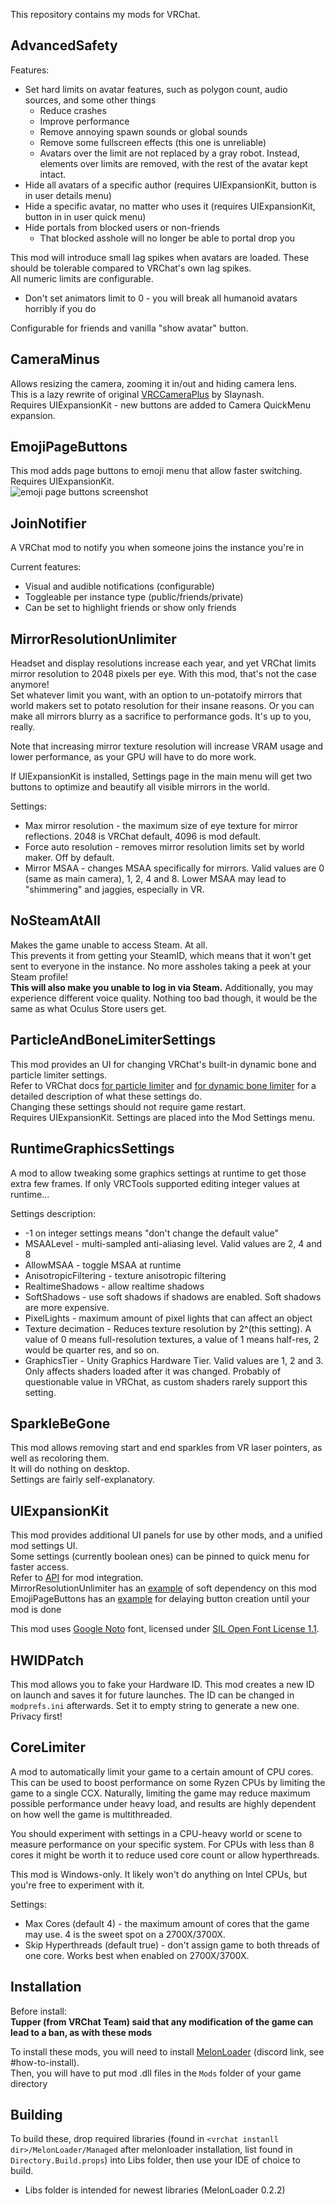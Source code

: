 This repository contains my mods for VRChat.

## AdvancedSafety
Features:
 * Set hard limits on avatar features, such as polygon count, audio sources, and some other things
   * Reduce crashes
   * Improve performance
   * Remove annoying spawn sounds or global sounds
   * Remove some fullscreen effects (this one is unreliable)
   * Avatars over the limit are not replaced by a gray robot. Instead, elements over limits are removed, with the rest of the avatar kept intact.
 * Hide all avatars of a specific author (requires UIExpansionKit, button is in user details menu)
 * Hide a specific avatar, no matter who uses it (requires UIExpansionKit, button in in user quick menu)
 * Hide portals from blocked users or non-friends
   * That blocked asshole will no longer be able to portal drop you

This mod will introduce small lag spikes when avatars are loaded. These should be tolerable compared to VRChat's own lag spikes.  
All numeric limits are configurable.  
 * Don't set animators limit to 0 - you will break all humanoid avatars horribly if you do  

Configurable for friends and vanilla "show avatar" button.  

## CameraMinus
Allows resizing the camera, zooming it in/out and hiding camera lens.  
This is a lazy rewrite of original [VRCCameraPlus](https://github.com/Slaynash/VRCCameraPlus) by Slaynash.  
Requires UIExpansionKit - new buttons are added to Camera QuickMenu expansion.  

## EmojiPageButtons
This mod adds page buttons to emoji menu that allow faster switching.  
Requires UIExpansionKit.  
![emoji page buttons screenshot](https://imgur.com/gIq2vKw.png)

## JoinNotifier
A VRChat mod to notify you when someone joins the instance you're in

Current features:
 - Visual and audible notifications (configurable)
 - Toggleable per instance type (public/friends/private)
 - Can be set to highlight friends or show only friends
 
## MirrorResolutionUnlimiter
Headset and display resolutions increase each year, and yet VRChat limits mirror resolution to 2048 pixels per eye. With this mod, that's not the case anymore!  
Set whatever limit you want, with an option to un-potatoify mirrors that world makers set to potato resolution for their insane reasons. Or you can make all mirrors blurry as a sacrifice to performance gods. It's up to you, really.

Note that increasing mirror texture resolution will increase VRAM usage and lower performance, as your GPU will have to do more work.

If UIExpansionKit is installed, Settings page in the main menu will get two buttons to optimize and beautify all visible mirrors in the world.

Settings:
 * Max mirror resolution - the maximum size of eye texture for mirror reflections. 2048 is VRChat default, 4096 is mod default.
 * Force auto resolution - removes mirror resolution limits set by world maker. Off by default.
 * Mirror MSAA - changes MSAA specifically for mirrors. Valid values are 0 (same as main camera), 1, 2, 4 and 8. Lower MSAA may lead to "shimmering" and jaggies, especially in VR. 

## NoSteamAtAll
Makes the game unable to access Steam. At all.    
This prevents it from getting your SteamID, which means that it won't get sent to everyone in the instance. No more assholes taking a peek at your Steam profile!    
**This will also make you unable to log in via Steam.** Additionally, you may experience different voice quality. Nothing too bad though, it would be the same as what Oculus Store users get.

## ParticleAndBoneLimiterSettings
This mod provides an UI for changing VRChat's built-in dynamic bone and particle limiter settings.  
Refer to VRChat docs [for particle limiter](https://docs.vrchat.com/docs/avatar-particle-system-limits#particle-limiter-configuration-description) and [for dynamic bone limiter](https://docs.vrchat.com/docs/avatar-dynamic-bone-limits) for a detailed description of what these settings do.  
Changing these settings should not require game restart.  
Requires UIExpansionKit. Settings are placed into the Mod Settings menu.

## RuntimeGraphicsSettings
A mod to allow tweaking some graphics settings at runtime to get those extra few frames.
If only VRCTools supported editing integer values at runtime...

Settings description:
 * -1 on integer settings means "don't change the default value"
 * MSAALevel - multi-sampled anti-aliasing level. Valid values are 2, 4 and 8
 * AllowMSAA - toggle MSAA at runtime
 * AnisotropicFiltering - texture anisotropic filtering
 * RealtimeShadows - allow realtime shadows
 * SoftShadows - use soft shadows if shadows are enabled. Soft shadows are more expensive.
 * PixelLights - maximum amount of pixel lights that can affect an object
 * Texture decimation - Reduces texture resolution by 2^(this setting). A value of 0 means full-resolution textures, a value of 1 means half-res, 2 would be quarter res, and so on.
 * GraphicsTier - Unity Graphics Hardware Tier. Valid values are 1, 2 and 3. Only affects shaders loaded after it was changed. Probably of questionable value in VRChat, as custom shaders rarely support this setting.
 
 ## SparkleBeGone
 This mod allows removing start and end sparkles from VR laser pointers, as well as recoloring them.  
 It will do nothing on desktop.   
 Settings are fairly self-explanatory.
 
 ## UIExpansionKit
 This mod provides additional UI panels for use by other mods, and a unified mod settings UI.  
 Some settings (currently boolean ones) can be pinned to quick menu for faster access.  
 Refer to [API](UIExpansionKit/API) for mod integration.  
 MirrorResolutionUnlimiter has an [example](MirrorResolutionUnlimiter/MirrorResolutionUnlimiterMod.cs) of soft dependency on this mod  
 EmojiPageButtons has an [example](EmojiPageButtons/EmojiPageButtonsMod.cs) for delaying button creation until your mod is done
 
 This mod uses [Google Noto](https://www.google.com/get/noto/) font, licensed under [SIL Open Font License 1.1](https://scripts.sil.org/cms/scripts/page.php?site_id=nrsi&id=OFL).  

 
 ## HWIDPatch
This mod allows you to fake your Hardware ID. This mod creates a new ID on launch and saves it for future launches. The ID can be changed in `modprefs.ini` afterwards. Set it to empty string to generate a new one.  
Privacy first!

 
 ## CoreLimiter
A mod to automatically limit your game to a certain amount of CPU cores. This can be used to boost performance on some Ryzen CPUs by limiting the game to a single CCX.
Naturally, limiting the game may reduce maximum possible performance under heavy load, and results are highly dependent on how well the game is multithreaded.
  
You should experiment with settings in a CPU-heavy world or scene to measure performance on your specific system. For CPUs with less than 8 cores it might be worth it to reduce used core count or allow hyperthreads.  
  
This mod is Windows-only. It likely won't do anything on Intel CPUs, but you're free to experiment with it.    

Settings:
 * Max Cores (default 4) - the maximum amount of cores that the game may use. 4 is the sweet spot on a 2700X/3700X.
 * Skip Hyperthreads (default true) - don't assign game to both threads of one core. Works best when enabled on 2700X/3700X.

## Installation
Before install:  
**Tupper (from VRChat Team) said that any modification of the game can lead to a ban, as with these mods**

To install these mods, you will need to install [MelonLoader](https://discord.gg/2Wn3N2P) (discord link, see \#how-to-install).  
Then, you will have to put mod .dll files in the `Mods` folder of your game directory

## Building
To build these, drop required libraries (found in `<vrchat instanll dir>/MelonLoader/Managed` after melonloader installation, list found in `Directory.Build.props`) into Libs folder, then use your IDE of choice to build.
 * Libs folder is intended for newest libraries (MelonLoader 0.2.2)
